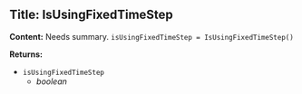 ## Title: IsUsingFixedTimeStep

**Content:**
Needs summary.
`isUsingFixedTimeStep = IsUsingFixedTimeStep()`

**Returns:**
- `isUsingFixedTimeStep`
  - *boolean*